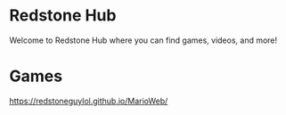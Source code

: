 # Redstone Hub
Welcome to Redstone Hub where you can find games, videos, and more!

# Games
https://redstoneguylol.github.io/MarioWeb/
